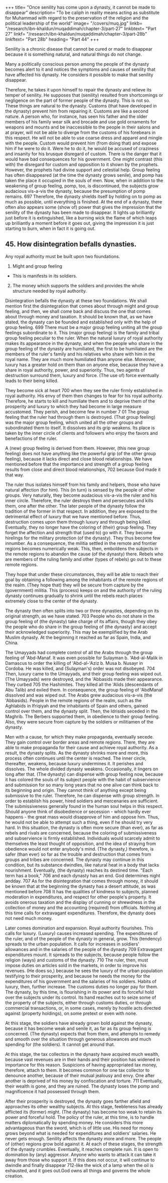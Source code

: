+++
title= "Once senility has come upon a dynasty, it cannot be made to disappear"
description= "To be caliph in reality means acting as substitute for Muhammad with regard to the preservation of the religion and the political leadership of the world"
image= "/covers/muq.jpg"
linkb= "/research/ibn-khaldun/muqaddimah/chapter-3/part-27"
linkbtext= "Part 27"
linkf= "/research/ibn-khaldun/muqaddimah/chapter-3/part-28b"
linkftext= "Part 28b"
heading= "Part 44"
+++


<!-- We have already cited the symptoms and causes of senility, one by one. 696

We have explained that it is natural for the causes of senility to affect the dynasty.
All of them are natural in (a dynasty). If, then, senility is something natural in (the
life of) the dynasty, it must come about in the same way natural things come about,
exactly as senility affects the temper of living beings.  -->

Senility is a chronic disease that cannot be cured or made to disappear because it is something natural, and natural things do not change.

Many a politically conscious person among the people of the dynasty becomes alert to it and notices the symptoms and causes of senility that have affected his dynasty. He considers it possible to make that senility disappear.

Therefore, he takes it upon himself to repair the dynasty and relieve its temper of
senility. He supposes that (senility) resulted from shortcomings or negligence on the
part of former people of the dynasty. This is not so. These things are natural to the
dynasty. Customs (that have developed in the dynasty) prevent him from repairing
it. Customs are like a second nature. A person who, for instance, has seen his father
and the older members of his family wear silk and brocade and use gold ornaments
for weapons and mounts and be inaccessible to the people in their salons and at
prayer, will not be able to diverge from the customs of his forebears in this respect.
He will not be able to use coarse dress and apparel and mingle with the people.
Custom would prevent him (from doing that) and expose him if he were to do it.
Were he to do it, he would be accused of craziness and insanity for his brusque
disregard of custom. There is the danger that it would have bad consequences for his
government.
One might contrast (this with) the disregard for custom and opposition to it
shown by the prophets. However, the prophets had divine support and celestial help.
Group feeling has often disappeared (at the time the dynasty grows senile),
and pomp has taken the place it occupied in the souls of men. Now, when in
addition to the weakening of group feeling, pomp, too, is discontinued, the subjects
grow audacious vis-a-vis the dynasty, because the presumption of pomp remains. 697
Therefore, the dynasty shields itself by holding on to pomp as much as possible,
until everything is finished.
At the end of a dynasty, there often also appears some (show of) power that
gives the impression that the senility of the dynasty has been made to disappear. It
lights up brilliantly just before it is extinguished, like a burning wick the flame of
which leaps up brilliantly a moment before it goes out, giving the impression it is
just starting to burn, when in fact it is going out.

<!-- This should be considered, and one should not disregard the wise planning
that God employs in having His creation follow its course toward the destiny He has
determined for it.  -->


## 45. How disintegration befalls dynasties.

Any royal authority must be built upon two foundations.

1. Might and group feeling
  - This is manifests in its soldiers.

2. The money which supports the soldiers and provides the whole structure needed by royal authority. 

Disintegration befalls the dynasty at these two foundations.
We shall mention first the disintegration that comes about through might and
group feeling, and then, we shall come back and discuss the one that comes about
through money and taxation.
It should be known that, as we have stated, the dynasty can be founded and
established only with the help of group feeling. 699 There must be a major group
feeling uniting all the group feelings subordinate to it. This (major group feeling) is
the family and tribal group feeling peculiar to the ruler.
When the natural luxury of royal authority makes its appearance in the
dynasty, and when the people who share in the group feeling of the dynasty are
humiliated, the first to be humiliated are the members of the ruler's family and his
relatives who share with him in the royal name. They are much more humiliated
than anyone else. Moreover, luxury has a greater hold on them than on anyone else,
because they have a share in royal authority, power, and superiority. Thus, two
agents of destruction surround them, luxury and force. (The use of) force eventually leads to their being killed.


They become sick at heart 700 when they see the ruler firmly established in royal
authority. His envy of them then changes to fear for his royal authority. Therefore, he starts to kill and humiliate them and to deprive them of the prosperity and luxury to which they had become in large measure accustomed. They perish, and become few in number 7 01 The group feeling that the ruler had through them is destroyed.
(That group feeling) was the major group feeling, which united all the other groups
and subordinated them to itself. It dissolves and its grip weakens. Its place is taken
by the inner circle of clients and followers who enjoy the favors and benefactions of
the ruler. 

A (new) group feeling is derived from them. However, (this new group feeling) does not have anything like the powerful grip (of the other group feeling), because it lacks direct and close blood relationships. We have mentioned before that
the importance and strength of a group feeling results from close and direct blood
relationships, 702 because God made it that way.

The ruler thus isolates himself from his family and helpers, those who have
natural affection (for him). This (in turn) is sensed by the people of other groups.
Very naturally, they become audacious vis-a-vis the ruler and his inner circle.
Therefore, the ruler destroys them and persecutes and kills them, one after the other.
The later people of the dynasty follow the tradition of the former in that respect. In
addition, they are exposed to the detrimental effect of luxury that we have
mentioned before. Thus, destruction comes upon them through luxury and through
being killed. Eventually, they no longer have the coloring of (their) group feeling.
They forget the affection and strength that (used to) go with it. They become
hirelings for the military protection (of the dynasty). They thus become few innumber. As a consequence, the militia settled in the remote and frontier regions becomes numerically weak. This, then, emboldens the subjects in the remote regions to abandon the cause (of the dynasty) there. Rebels who are members of the ruling
family and other (types of rebels) go out to these remote regions. 

They hope that under these circumstances, they will be able to reach their goal by obtaining a following among the inhabitants of the remote regions of the realm. (They hope that) they will be secure from capture by the (government) militia. This (process) keeps on and the authority of the ruling dynasty continues gradually to shrink until
the rebels reach places extremely close to the center of the dynasty. 

The dynasty then often splits into two or three dynasties, depending on its original strength, as we have stated. 703 People who do not share in the group feeling of (the dynasty) take charge of its affairs, though they obey the people who do share in the group feeling of (the dynasty) and accept their acknowledged superiority.
This may be exemplified by the Arab Muslim dynasty. At the beginning it
reached as far as Spain, India, and China. 

The Umayyads had complete control of all the Arabs through the group feeling of 'Abd-Manaf. It was even possible for
Sulayman b. 'Abd-al-Malik in Damascus to order the killing of 'Abd-al-'Aziz b.
Musa b. Nusayr in Cordoba. He was killed, and (Sulayman's) order was not
disobeyed. 704 Then, luxury came to the Umayyads, and their group feeling was
wiped out. (The Umayyads) were destroyed, and the 'Abbasids made their
appearance. They curbed 705 the Hashimites. They killed all the 'Alids (descendants
of Abu Talib) and exiled them. In consequence, the group feeling of 'AbdManaf
dissolved and was wiped out. The Arabs grew audacious vis-a-vis (the 'Abbasids).
People in the remote regions of the realm, such as the Aghlabids in Ifriqiyah and the
inhabitants of Spain and others, gained control over them, and the dynasty split.
Then, the Idrisids seceded in the Maghrib. The Berbers supported them, in obedience
to their group feeling. Also, they were secure from capture by the soldiers or
militiamen of the dynasty.

Men with a cause, for which they make propaganda, eventually secede. They
gain control over border areas and remote regions. There, they are able to make
propaganda for their cause and achieve royal authority. As a result, the dynasty
splits. As the dynasty shrinks more and more, this process often continues until the
center is reached. The inner circle, thereafter, weakens, because luxury undermines
it. It perishes and dissolves. The whole divided dynasty weakens. Occasionally, it
lingers on long after that. (The dynasty) can dispense with group feeling now,
because it has colored the souls of its subject people with the habit of subservience
and submission for so many long years that no one alive can think back to its
beginning and origin. They cannot think of anything except being submissive to the
ruler. Therefore, he can dispense with group strength. In order to establish his
power, hired soldiers and mercenaries are sufficient. The submissiveness generally
found in the human soul helps in this respect. Should anyone think of disobedience
or secession - which hardly ever happens - the great mass would disapprove of him
and oppose him. Thus, he would not be able to attempt such a thing, even if he
should try very hard. In this situation, the dynasty is often more secure (than ever),
as far as rebels and rivals are concerned, because the coloring of submissiveness and
subservience is firmly established. Individuals would scarcely admit to themselves
the least thought of opposition, and the idea of straying from obedience would not
enter anybody's mind. (The dynasty,) therefore, is safer (than ever) so far as the
trouble and destruction that comes from groups and tribes are concerned. The
dynasty may continue in this condition, but its substance dwindles, like natural heat
in a body that lacks nourishment. Eventually, (the dynasty) reaches its destined time.
"Each term has a book," 706 and each dynasty has an end. God determines night andday. 707
As for the disintegration that comes through money, it should be known that
at the beginning the dynasty has a desert attitude, as was mentioned before 708 It has
the qualities of kindness to subjects, planned moderation in expenditures, and
respect for other people's property. It avoids onerous taxation and the display of
cunning or shrewdness in the collection of money and the accounting (required)
from officials. Nothing at this time calls for extravagant expenditures. Therefore, the
dynasty does not need much money.

Later comes domination and expansion. Royal authority flourishes. This calls
for luxury. (Luxury) causes increased spending. The expenditures of the ruler, and of
the people of the dynasty in general, grow. This (tendency) spreads to the urban
population. It calls for increases in soldiers' allowances and in the salaries of the
people of the dynasty 709 Extravagant expenditures mount. It spreads to the subjects,
because people follow the religion (ways) and customs of the dynasty. 710
The ruler, then, must impose duties on articles sold in the markets, in order
to improve his revenues. (He does so,) because he sees the luxury of the urban
population testifying to their prosperity, and because he needs the money for the
expenditures of his government and the salaries of his soldiers. Habits of luxury,
then, further increase. The customs duties no longer pay for them. The dynasty, by
this time, is flourishing in its power and its forceful hold over the subjects under its
control. Its hand reaches out to seize some of the property of the subjects, either
through customs duties, or through commercial transactions, or, in some cases,
merely by hostile acts directed against (property holdings), on some pretext or even
with none.

At this stage, the soldiers have already grown bold against the dynasty,
because it has become weak and senile it, as far as its group feeling is concerned.
(The dynasty) expects that from them, and attempts to remedy and smooth over the
situation through generous allowances and much spending for (the soldiers). It
cannot get around that.

At this stage, the tax collectors in the dynasty have acquired much wealth,
because vast revenues are in their hands and their position has widened in
importance for this reason. Suspicions of having appropriated tax money, therefore,
attach to them. It becomes common for one tax collector to denounce another,
because of their mutual jealousy and envy. One after another is deprived of his
money by confiscation and torture. 711 Eventually, their wealth is gone, and they are
ruined. The dynasty loses the pomp and magnificence it had possessed through
them.

After their prosperity is destroyed, the dynasty goes farther afield and
approaches its other wealthy subjects. At this stage, feebleness has already afflicted
its (former) might. (The dynasty) has become too weak to retain its power and
forceful hold. The policy of the ruler, at this time, is to handle matters
diplomatically by spending money. He considers this more advantageous than the
sword, which is of little use. His need for money grows beyond what is needed for
expenditures and soldiers' salaries. He never gets enough. Senility affects the
dynasty more and more. The people of (other) regions grow bold against it.
At each of these stages, the strength of the dynasty crumbles. Eventually, it
reaches complete ruin. It is open to domination by (any) aggressor. Anyone who
wants to attack it can take it away from those who support it. If this does not occur,
it will continue to dwindle and finally disappear 712-like the wick of a lamp when
the oil is exhausted, and it goes out.God owns all things and governs the whole creation. 


